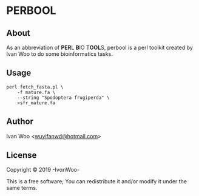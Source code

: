 # **PERBOOL**

## About

As an abbreviation of **PER**L **B**IO T**OOL**S, perbool is a perl toolkit created by Ivan Woo to do some bioinformatics tasks.

## Usage

```
perl fetch_fasta.pl \
    -f mature.fa \
    --string "Spodoptera frugiperda" \
    >sfr_mature.fa
```

## Author

Ivan Woo <<wuyifanwd@hotmail.com>>

## License

Copyright &copy; 2019 -Iv&alpha;nWoo-  

This is a free software; You can redistribute it and/or modify it under the same terms.